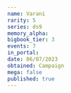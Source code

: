 ```yaml
---
name: Varani
rarity: 5
series: ds9
memory_alpha:
bigbook_tier: 3
events: 7
in_portal:
date: 06/07/2023
obtained: Campaign
mega: false
published: true
---
```



